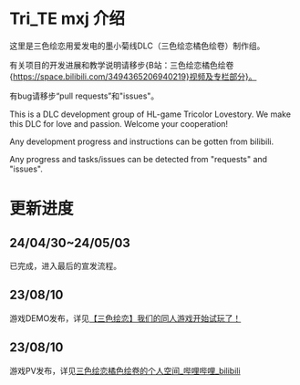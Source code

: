 # Tri_TE mxj 介绍

这里是三色绘恋用爱发电的墨小菊线DLC（三色绘恋橘色绘卷）制作组。

有关项目的开发进展和教学说明请移步{B站：三色绘恋橘色绘卷{https://space.bilibili.com/3494365206940219}视频及专栏部分}。

有bug请移步“pull requests”和"issues"。

This is a DLC development group of HL-game Tricolor Lovestory.
We make this DLC for love and passion.
Welcome your cooperation!

Any development progress and instructions can be gotten from bilibili.

Any progress and tasks/issues can be detected from "requests" and "issues".

# 更新进度

## 24/04/30~24/05/03

已完成，进入最后的宣发流程。

## 23/08/10

游戏DEMO发布，详见[【三色绘恋】我们的同人游戏开始试玩了！](https://b23.tv/SGOwYZz)

## 23/08/10

游戏PV发布，详见[三色绘恋橘色绘卷的个人空间_哔哩哔哩_bilibili](https://space.bilibili.com/3494365206940219)

